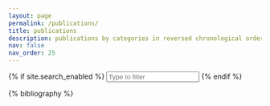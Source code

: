```yaml
---
layout: page
permalink: /publications/
title: publications
description: publications by categories in reversed chronological order. generated by jekyll-scholar.
nav: false
nav_order: 25
---
```


<!-- _pages/publications.md -->

{% if site.search_enabled %}
<input type="text" id="bibsearch" spellcheck="false" autocomplete="off" class="search bibsearch-form-input" placeholder="Type to filter">
{% endif %}

<div class="publications">

{% bibliography %}

</div>
